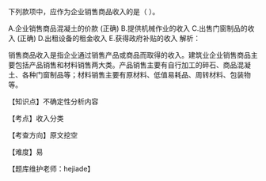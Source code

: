<p>下列款项中，应作为企业销售商品收入的是（ ）。</p>
A.企业销售商品混凝土的价款  (正确)
B.提供机械作业的收入
C.出售门窗制品的收入  (正确)
D.出租设备的租金收入
E.获得政府补贴的收入
解析：<p>销售商品收入是指企业通过销售产品或商品而取得的收入。建筑业企业销售商品主要包括产品销售和材料销售两大类。产品销售主要有自行加工的碎石、商品混凝土、各种门窗制品等；材料销售主要有原材料、低值易耗品、周转材料、包装物等。</p><p>【知识点】不确定性分析内容</p><p>【考点】收入分类</p><p>【考查方向】原文挖空</p><p>【难度】易</p><p>【题库维护老师：hejiade】</p>
